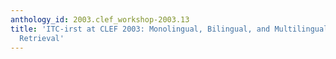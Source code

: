 ```yaml
---
anthology_id: 2003.clef_workshop-2003.13
title: 'ITC-irst at CLEF 2003: Monolingual, Bilingual, and Multilingual Information
  Retrieval'
---
```

